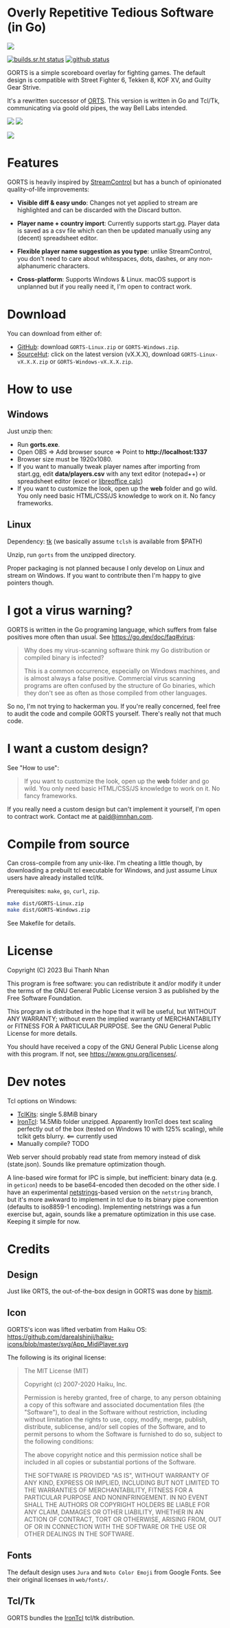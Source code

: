 # Overly Repetitive Tedious Software (in Go)

![](gorts.png)

[![builds.sr.ht status](https://builds.sr.ht/~nhanb/gorts/commits/master.svg)](https://builds.sr.ht/~nhanb/gorts/commits/master?)
[![github status](https://github.com/nhanb/gorts/actions/workflows/release.yml/badge.svg)](https://github.com/nhanb/gorts/actions/workflows/release.yml)

GORTS is a simple scoreboard overlay for fighting games. The default design is
compatible with Street Fighter 6, Tekken 8, KOF XV, and Guilty Gear Strive.

It's a rewritten successor of [ORTS][1]. This version is written in Go and
Tcl/Tk, communicating via goold old pipes, the way Bell Labs intended.

![](screenshots/tab1.png)
![](screenshots/tab2.png)

![](screenshots/gameplay.png)

# Features

GORTS is heavily inspired by [StreamControl](http://farpnut.net/streamcontrol/)
but has a bunch of opinionated quality-of-life improvements:

- **Visible diff & easy undo**: Changes not yet applied to stream are
  highlighted and can be discarded with the Discard button.

- **Player name + country import**: Currently supports start.gg.
  Player data is
  saved as a csv file which can then be updated manually using any (decent)
  spreadsheet editor.

- **Flexible player name suggestion as you type**: unlike StreamControl, you
  don't need to care about whitespaces, dots, dashes, or any non-alphanumeric
  characters.

- **Cross-platform**: Supports Windows & Linux. macOS support is unplanned but
  if you really need it, I'm open to contract work.

# Download

You can download from either of:

- [GitHub](https://github.com/nhanb/gorts/releases/latest): download
  `GORTS-Linux.zip` or `GORTS-Windows.zip`.
- [SourceHut](https://git.sr.ht/~nhanb/gorts/refs): click on the latest
  version (vX.X.X), download `GORTS-Linux-vX.X.X.zip` or
  `GORTS-Windows-vX.X.X.zip`.

# How to use

## Windows

Just unzip then:

- Run **gorts.exe**.
- Open OBS => Add browser source => Point to **http://localhost:1337**
- Browser size must be 1920x1080.
- If you want to manually tweak player names after importing from start.gg,
  edit **data/players.csv** with any text editor (notepad++) or spreadsheet
  editor (excel or [libreoffice calc][2])
- If you want to customize the look, open up the **web** folder and go wild.
  You only need basic HTML/CSS/JS knowledge to work on it. No fancy frameworks.

## Linux

Dependency: [tk](https://repology.org/project/tk/versions)
(we basically assume `tclsh` is available from $PATH)

Unzip, run `gorts` from the unzipped directory.

Proper packaging is not planned because I only develop on Linux and stream on
Windows. If you want to contribute then I'm happy to give pointers though.

# I got a virus warning?

GORTS is written in the Go programing language, which suffers from false
positives more often than usual. See <https://go.dev/doc/faq#virus>:

> Why does my virus-scanning software think my Go distribution or compiled
> binary is infected?
>
> This is a common occurrence, especially on Windows machines, and is almost
> always a false positive. Commercial virus scanning programs are often
> confused by the structure of Go binaries, which they don't see as often as
> those compiled from other languages.

So no, I'm not trying to hackerman you. If you're really concerned, feel free
to audit the code and compile GORTS yourself. There's really not that much
code.

# I want a custom design?

See "How to use":

> If you want to customize the look, open up the **web** folder and go wild.
> You only need basic HTML/CSS/JS knowledge to work on it. No fancy frameworks.

If you really need a custom design but can't implement it yourself, I'm open to
contract work. Contact me at <paid@imnhan.com>.

# Compile from source

Can cross-compile from any unix-like. I'm cheating a little though, by
downloading a prebuilt tcl executable for Windows, and just assume Linux users
have already installed tcl/tk.

Prerequisites: `make`, `go`, `curl`, `zip`.

```sh
make dist/GORTS-Linux.zip
make dist/GORTS-Windows.zip
```

See Makefile for details.

# License

Copyright (C) 2023 Bui Thanh Nhan

This program is free software: you can redistribute it and/or modify it under
the terms of the GNU General Public License version 3 as published by the Free
Software Foundation.

This program is distributed in the hope that it will be useful, but WITHOUT ANY
WARRANTY; without even the implied warranty of MERCHANTABILITY or FITNESS FOR A
PARTICULAR PURPOSE.  See the GNU General Public License for more details.

You should have received a copy of the GNU General Public License along with
this program.  If not, see <https://www.gnu.org/licenses/>.

# Dev notes

Tcl options on Windows:

- [TclKits](https://tclkits.rkeene.org/fossil/wiki/Downloads): single 5.8MiB
  binary
- [IronTcl](https://www.irontcl.com): 14.5Mib folder unzipped. Apparently
  IronTcl does text scaling perfectly out of the box (tested on Windows 10 with
  125% scaling), while tclkit gets blurry. <== currently used
- Manually compile? TODO

Web server should probably read state from memory instead of disk (state.json).
Sounds like premature optimization though.

A line-based wire format for IPC is simple, but inefficient: binary data (e.g.
in `geticon`) needs to be base64-encoded then decoded on the other side. I have
an experimental [netstrings](https://cr.yp.to/proto/netstrings.txt)-based
version on the `netstring` branch, but it's more awkward to implement in tcl
due to its binary pipe convention (defaults to iso8859-1 encoding).
Implementing netstrings was a fun exercise but, again, sounds like a premature
optimization in this use case. Keeping it simple for now.

# Credits

## Design

Just like ORTS, the out-of-the-box design in GORTS was done by
[hismit](https://twitter.com/hismit3rd).

## Icon

GORTS's icon was lifted verbatim from Haiku OS:
https://github.com/darealshinji/haiku-icons/blob/master/svg/App_MidiPlayer.svg

The following is its original license:

> The MIT License (MIT)
>
> Copyright (c) 2007-2020 Haiku, Inc.
>
> Permission is hereby granted, free of charge, to any person obtaining a copy
> of this software and associated documentation files (the "Software"), to deal
> in the Software without restriction, including without limitation the rights
> to use, copy, modify, merge, publish, distribute, sublicense, and/or sell
> copies of the Software, and to permit persons to whom the Software is
> furnished to do so, subject to the following conditions:
>
> The above copyright notice and this permission notice shall be included in all
> copies or substantial portions of the Software.
>
> THE SOFTWARE IS PROVIDED "AS IS", WITHOUT WARRANTY OF ANY KIND, EXPRESS OR
> IMPLIED, INCLUDING BUT NOT LIMITED TO THE WARRANTIES OF MERCHANTABILITY,
> FITNESS FOR A PARTICULAR PURPOSE AND NONINFRINGEMENT. IN NO EVENT SHALL THE
> AUTHORS OR COPYRIGHT HOLDERS BE LIABLE FOR ANY CLAIM, DAMAGES OR OTHER
> LIABILITY, WHETHER IN AN ACTION OF CONTRACT, TORT OR OTHERWISE, ARISING FROM,
> OUT OF OR IN CONNECTION WITH THE SOFTWARE OR THE USE OR OTHER DEALINGS IN THE
> SOFTWARE.

## Fonts

The default design uses `Jura` and `Noto Color Emoji` from Google Fonts. See
their original licenses in `web/fonts/`.

## Tcl/Tk

GORTS bundles the [IronTcl][3] tcl/tk distribution.

[1]: https://github.com/nhanb/orts
[2]: https://www.libreoffice.org/discover/calc/
[3]: https://www.irontcl.com/index.html
